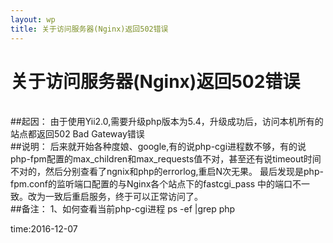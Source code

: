 ```yaml
---
layout: wp
title: 关于访问服务器(Nginx)返回502错误
---
```


# 关于访问服务器(Nginx)返回502错误
<br />
##起因：
 由于使用Yii2.0,需要升级php版本为5.4，升级成功后，访问本机所有的站点都返回502 Bad Gateway错误
 <br />
##说明：
    后来就开始各种度娘、google,有的说php-cgi进程数不够，有的说php-fpm配置的max_children和max_requests值不对，甚至还有说timeout时间
 不对的，然后分别查看了ngnix和php的errorlog,重启N次无果。
    最后发现是php-fpm.conf的监听端口配置的与Nginx各个站点下的fastcgi_pass 中的端口不一致。改为一致后重启服务，终于可以正常访问了。
 <br />
 ##备注：
 1、如何查看当前php-cgi进程 
    ps -ef |grep php 


time:2016-12-07